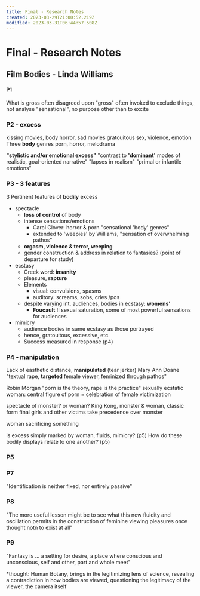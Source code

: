 ```yaml
---
title: Final - Research Notes
created: 2023-03-29T21:00:52.219Z
modified: 2023-03-31T06:44:57.508Z
---
```


# Final - Research Notes

## Film Bodies - Linda Williams
#### P1
What is gross often disagreed upon
"gross" often invoked to exclude things, not analyse
"sensational", no purpose other than to excite

### P2 - excess
kissing movies, body horror, sad movies
gratouitous sex, violence, emotion
Three **body** genres
porn, horror, melodrama

**"stylistic and/or emotional excess"**
"contrast to **'dominant'** modes of realistic, goal-oriented narrative"
"lapses in realism"
"primal or infantile emotions"

### P3 - 3 features
3 Pertinent features of **bodily** excess
- spectacle
	- **loss of control** of body
	- intense sensations/emotions
		- Carol Clover: horror & porn "sensational 'body' genres"
		- extended to 'weepies' by Williams, "sensation of overwhelming pathos"
	- **orgasm, violence & terror, weeping**
	- gender construction & address in relation to fantasies? (point of departure for study)
- ecstasy
	- Greek word: **insanity**
	- pleasure, **rapture**
	- Elements
		- visual: convulsions, spasms
		- auditory: screams, sobs, cries /pos
	- despite varying int. audiences, bodies in ecstasy: **womens'**
		- **Foucault** !! sexual saturation, some of most powerful sensations for audiences
- mimicry
	- audience bodies in same ecstasy as those portrayed
	- hence, gratouitous, excessive, etc.
	- Success measured in response (p4)

### P4 - manipulation
Lack of easthetic distance, **manipulated**
(tear jerker)
Mary Ann Doane "textual rape, **targeted** female viewer, feminized through pathos"

Robin Morgan "porn is the theory, rape is the practice"
sexually ecstatic woman: central figure of porn = celebration of female victimization

spectacle of monster? or woman?
King Kong, monster & woman, classic form
final girls and other victims take precedence over monster

woman sacrificing something

is excess simply marked by woman, fluids, mimicry? (p5)
How do these bodily displays relate to one another? (p5)


### P5


### P7

"Identification is neither fixed, nor entirely passive"

### P8

"The more useful lesson might be to see what this new fluidity and oscillation permits in the construction of feminine viewing pleasures once thought notn to exist at all"

### P9

"Fantasy is ... a setting for desire, a place where conscious and unconscious, self and other, part and whole meet"

*thought: Human Botany, brings in the legitimizing lens of science, revealing a contradiction in how bodies are viewed, questioning the legitimacy of the viewer, the camera itself
